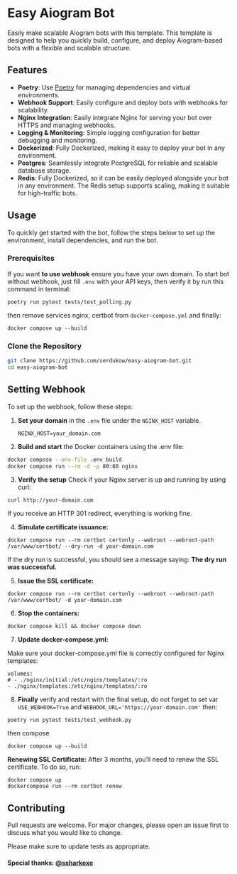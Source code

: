 
# Easy Aiogram Bot

Easily make scalable Aiogram bots with this template. This template is designed to help you quickly build, configure, and deploy Aiogram-based bots with a flexible and scalable structure.

## Features

- **Poetry**: Use [Poetry](https://python-poetry.org/) for managing dependencies and virtual environments.
- **Webhook Support**: Easily configure and deploy bots with webhooks for scalability.
- **Nginx Integration**: Easily integrate Nginx for serving your bot over HTTPS and managing webhooks.
- **Logging & Monitoring**: Simple logging configuration for better debugging and monitoring.
- **Dockerized**: Fully Dockerized, making it easy to deploy your bot in any environment.
- **Postgres**: Seamlessly integrate PostgreSQL for reliable and scalable database storage.
- **Redis**: Fully Dockerized, so it can be easily deployed alongside your bot in any environment. The Redis setup supports scaling, making it suitable for high-traffic bots.

## Usage

To quickly get started with the bot, follow the steps below to set up the environment, install dependencies, and run the bot.

### Prerequisites

If you want **to use webhook** ensure you have your own domain. To start bot without webhook, just fill `.env` with your API keys, then verify it by run this command in terminal:
```
poetry run pytest tests/test_polling.py
```
then remove services nginx, certbot from `docker-compose.yml` and finally:
```
docker compose up --build
```

### Clone the Repository

```bash
git clone https://github.com/serdukow/easy-aiogram-bot.git
cd easy-aiogram-bot
```

## Setting Webhook

To set up the webhook, follow these steps:

1. **Set your domain** in the `.env` file under the `NGINX_HOST` variable.
   ```
   NGINX_HOST=your_domain.com
   ```
2. **Build and start** the Docker containers using the .env file:
```bash
docker compose --env-file .env build
docker compose run --rm -d -p 80:80 nginx
```

3. **Verify the setup**
Check if your Nginx server is up and running by using curl:
```
curl http://your-domain.com
```
If you receive an HTTP 301 redirect, everything is working fine.

4. **Simulate certificate issuance:**

```
docker compose run --rm certbot certonly --webroot --webroot-path /var/www/certbot/ --dry-run -d your-domain.com
```
If the dry run is successful, you should see a message saying: **The dry run was successful.**

5. **Issue the SSL certificate:**

```
docker compose run --rm certbot certonly --webroot --webroot-path /var/www/certbot/ -d your-domain.com
```

6. **Stop the containers:**

```
docker compose kill && docker compose down
```

7. **Update docker-compose.yml:**

Make sure your docker-compose.yml file is correctly configured for Nginx templates:

```
volumes:
# - ./nginx/initial:/etc/nginx/templates/:ro
- ./nginx/templates:/etc/nginx/templates/:ro
  ```

8. **Finally** verify  and restart with the final setup, do not forget to set var `USE_WEBHOOK=True` and `WEBHOOK_URL='https://your-domain.com'` then:
```
poetry run pytest tests/test_webhook.py
```
then compose
```
docker compose up --build
```

**Renewing SSL Certificate:**
After 3 months, you’ll need to renew the SSL certificate. To do so, run:
```
docker compose up
dockercompose run --rm certbot renew
```

## Contributing
Pull requests are welcome. For major changes, please open an issue first to discuss what you would like to change.

Please make sure to update tests as appropriate.

#### Special thanks: [@ssharkexe](https://github.com/ssharkexe)



